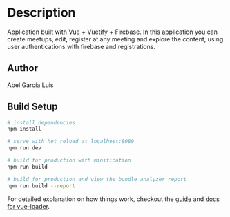 # Description

Application built with Vue + Vuetify + Firebase. In this application you can create meetups, edit, register at any meeting and explore the content, using user authentications with firebase and registrations.

## Author
Abel García Luis

## Build Setup

``` bash
# install dependencies
npm install

# serve with hot reload at localhost:8080
npm run dev

# build for production with minification
npm run build

# build for production and view the bundle analyzer report
npm run build --report
```

For detailed explanation on how things work, checkout the [guide](http://vuejs-templates.github.io/webpack/) and [docs for vue-loader](http://vuejs.github.io/vue-loader).
